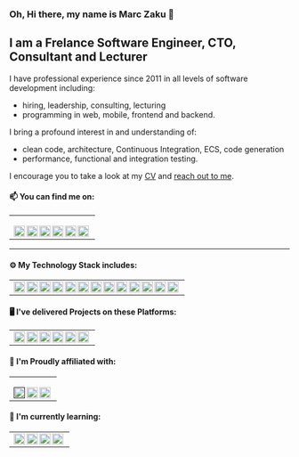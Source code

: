 ### Oh, Hi there, my name is Marc Zaku 👋

## I am a Frelance Software Engineer, CTO, Consultant and Lecturer

I have professional experience since 2011 in all levels of software development including: 
- hiring, leadership, consulting, lecturing
- programming in web, mobile, frontend and backend. 

I bring a profound interest in and understanding of: 
- clean code, architecture, Continuous Integration, ECS, code generation
- performance, functional and integration testing.


I encourage you to take a look at my [CV](https://zaku.de/docs/CV-Marc-Zaku-Senior-Software-Engineer.pdf) and [reach out to me](mailto:marc@zaku.de).


#### 📫 You can find me on:
<table><td>
  
[<img align="left" height="20" alt="zaku.de" src="https://img.shields.io/badge/Zaku.de-%230077B5.svg?&style=for-the-badge&logoColor=white" />](https://zaku.de)
[<img align="left" height="20" alt="linked-in" src="https://img.shields.io/badge/linkedin-%230077B5.svg?&style=for-the-badge&logo=linkedin&logoColor=white" />](https://www.linkedin.com/in/marczaku)
[<img align="left" height="20" alt="facebook" src="https://img.shields.io/badge/facebook-%231877F2.svg?&style=for-the-badge&logo=facebook&logoColor=white" />](https://www.facebook.com/marczaku)
[<img align="left" height="20" alt="twitter" src="https://img.shields.io/badge/twitter-%231DA1F2.svg?&style=for-the-badge&logo=twitter&logoColor=white" />](https://twitter.com/marc_zaku)
[<img align="left" height="20" alt="medium" src="https://img.shields.io/badge/medium-%2312100E.svg?&style=for-the-badge&logo=medium&logoColor=white" />](https://marczaku.medium.com)
[<img align="left" height="20" alt="stack-overflow" src="https://img.shields.io/badge/stack%20overflow-FE7A16?logo=stack-overflow&logoColor=white&style=for-the-badge" />](http://stackoverflow.com/users/6135974/marc-zaku)

</td></table>

<!-- 23232F3E --><!-- 23316192 -->
---

#### ⚙️ My Technology Stack includes:

<table><td>
  
<img align="left" height="20" alt="csharp" src="https://img.shields.io/badge/CSharp-%23316192?logo=csharp&logoColor=white&style=for-the-badge" />
<img align="left" height="20" alt="typescript" src="https://img.shields.io/badge/TypeScript-%23316192?logo=typescript&logoColor=white&style=for-the-badge" />
<img align="left" height="20" alt="javascript" src="https://img.shields.io/badge/JavaScript-%23316192.svg?&style=for-the-badge&logo=javascript&logoColor=white" />
<img align="left" height="20" alt="python" src="https://img.shields.io/badge/Pyhon-%23316192?logo=python&logoColor=white&style=for-the-badge" />
<img align="left" height="20" alt="php" src="https://img.shields.io/badge/php-%23316192?logo=php&logoColor=white&style=for-the-badge" />
<img align="left" height="20" alt="c" src="https://img.shields.io/badge/Plain%20C-%23316192?logo=c&logoColor=white&style=for-the-badge" />
<img align="left" height="20" alt="c++" src="https://img.shields.io/badge/c++-%23316192?logo=cplusplus&logoColor=white&style=for-the-badge" />
<img align="left" height="20" alt="lua" src="https://img.shields.io/badge/lua-%23316192?logo=lua&logoColor=white&style=for-the-badge" />
<img align="left" height="20" alt="unity" src="https://img.shields.io/badge/unity%20-%23316192.svg?&style=for-the-badge&logo=unity&logoColor=%2361DAFB" />
<img align="left" height="20" alt="dotnet" src="https://img.shields.io/badge/dotnet%20-%23316192.svg?&style=for-the-badge&logo=dotnet&logoColor=white" />
<img align="left" height="20" alt="npm" src="https://img.shields.io/badge/npm%20-%23316192.svg?&style=for-the-badge&logo=npm&logoColor=white" />
<img align="left" height="20" alt="vuedotjs" src="https://img.shields.io/badge/Vue.js%20-%23316192.svg?&style=for-the-badge&logo=vuedotjs&logoColor=white" />
<img align="left" height="20" alt="mongodb" src="https://img.shields.io/badge/MongoDB%20-%23316192.svg?&style=for-the-badge&logo=mongodb&logoColor=white" />
  
</td></table>

#### 🖥️ I've delivered Projects on these Platforms:
<table><td>
  
<img align="left" height="20" alt="android" src="https://img.shields.io/badge/android%20-%23316192.svg?&style=for-the-badge&logo=android&logoColor=%2361DAFB" />
<img align="left" height="20" alt="ios" src="https://img.shields.io/badge/iOS%20-%23316192.svg?&style=for-the-badge&logo=ios&logoColor=white" />
<img align="left" height="20" alt="windows" src="https://img.shields.io/badge/windows%20-%23316192.svg?&style=for-the-badge&logo=windows&logoColor=white" />
<img align="left" height="20" alt="macos" src="https://img.shields.io/badge/macos%20-%23316192.svg?&style=for-the-badge&logo=macos&logoColor=white" />
<img align="left" height="20" alt="appstore" src="https://img.shields.io/badge/Apple%20App%20Store%20-%23316192.svg?&style=for-the-badge&logo=appstore&logoColor=%2361DAFB" />
<img align="left" height="20" alt="googleplay" src="https://img.shields.io/badge/Google%20Play%20-%23316192.svg?&style=for-the-badge&logo=googleplay&logoColor=white" />
  
</td></table>

#### 🤝 I'm Proudly affiliated with:
<table><td>
  
[<img align="left" height="20" alt="github-campus-advisor" src="https://img.shields.io/badge/Campus%20Advisor%20-%23316192.svg?&style=for-the-badge&logo=github&logoColor=%2361DAFB" />]()
[<img align="left" height="20" alt="khan-academy-lecturer" src="https://img.shields.io/badge/Lecturer%20-%23316192.svg?&style=for-the-badge&logo=khanacademy&logoColor=%2361DAFB" />](http://www.khanacademy.org/profile/marczaku)
[<img align="left" height="20" alt="global-game-jam" src="https://img.shields.io/badge/Global%20Game%20Jam%20-%23316192.svg?&style=for-the-badge&logoColor=%2361DAFB" />](https://globalgamejam.org/users/teneas)
  
</td></table>

#### 🌱 I'm currently learning:
<table><td>
  
<img align="left" height="20" alt="docker" src="https://img.shields.io/badge/docker%20-%23316192.svg?&style=for-the-badge&logo=docker&logoColor=%2361DAFB" />
<img align="left" height="20" alt="kubernetes" src="https://img.shields.io/badge/kubernetes%20-%23316192.svg?&style=for-the-badge&logo=kubernetes&logoColor=%2361DAFB" />
<img align="left" height="20" alt="angular" src="https://img.shields.io/badge/angular%20-%23316192.svg?&style=for-the-badge&logo=angular&logoColor=%2361DAFB" />
<img align="left" height="20" alt="azuredevops" src="https://img.shields.io/badge/azuredevops%20-%23316192.svg?&style=for-the-badge&logo=azuredevops&logoColor=%2361DAFB" />
  
</td></table>

<!--
**marczaku/marczaku** is a ✨ _special_ ✨ repository because its `README.md` (this file) appears on your GitHub profile.

Here are some ideas to get you started:

- 🔭 I’m currently working on ...
- 🌱 I’m currently learning ...
- 👯 I’m looking to collaborate on ...
- 🤔 I’m looking for help with ...
- 💬 Ask me about ...
- 📫 How to reach me: ...
- 😄 Pronouns: ...
- ⚡ Fun fact: ...
-->
